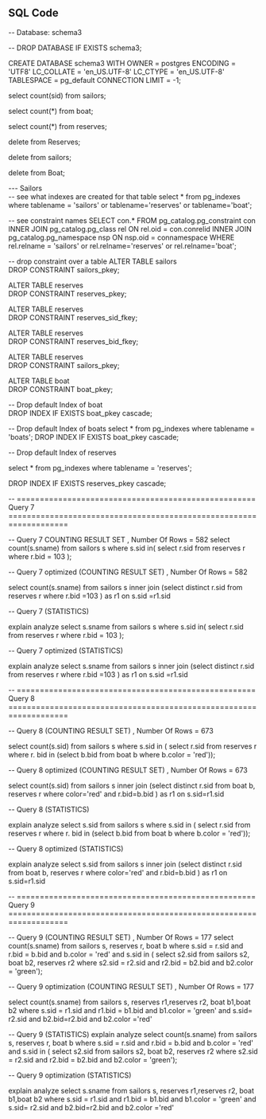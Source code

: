 ## SQL Code 

-- Database: schema3

-- DROP DATABASE IF EXISTS schema3;

CREATE DATABASE schema3
    WITH
    OWNER = postgres
    ENCODING = 'UTF8'
    LC_COLLATE = 'en_US.UTF-8'
    LC_CTYPE = 'en_US.UTF-8'
    TABLESPACE = pg_default
    CONNECTION LIMIT = -1;
	
	
select count(sid)
from sailors;

select count(*)
from boat;

select count(*)
from reserves;


delete from Reserves;

delete from sailors;

delete from Boat;


--- Sailors  
-- see what indexes are created for that table
select *
from pg_indexes
where tablename = 'sailors' or tablename='reserves' or tablename='boat';

-- see constraint names
SELECT con.*
       FROM pg_catalog.pg_constraint con
            INNER JOIN pg_catalog.pg_class rel
                       ON rel.oid = con.conrelid
            INNER JOIN pg_catalog.pg_namespace nsp
                       ON nsp.oid = connamespace
       WHERE  rel.relname = 'sailors'  or rel.relname='reserves' or rel.relname='boat';

-- drop constraint over a table
ALTER TABLE sailors   
DROP CONSTRAINT sailors_pkey;

ALTER TABLE reserves   
DROP CONSTRAINT reserves_pkey;

ALTER TABLE reserves   
DROP CONSTRAINT reserves_sid_fkey;

ALTER TABLE reserves   
DROP CONSTRAINT reserves_bid_fkey;

ALTER TABLE reserves   
DROP CONSTRAINT sailors_pkey;

ALTER TABLE boat   
DROP CONSTRAINT boat_pkey;

-- Drop default Index of boat    
DROP INDEX   IF EXISTS  boat_pkey cascade; 


-- Drop default Index of boats
select *
from pg_indexes
where tablename = 'boats';
DROP INDEX   IF EXISTS  boat_pkey cascade; 

-- Drop default Index of reserves

select *
from pg_indexes
where tablename = 'reserves';


DROP INDEX   IF EXISTS  reserves_pkey cascade; 





-- ==================================================== Query 7 ===================================================================

--  Query 7 COUNTING RESULT SET , Number Of Rows = 582
select count(s.sname)
from sailors s
where
s.sid in( select r.sid
from reserves r
where r.bid = 103 );



-- Query 7 optimized  (COUNTING RESULT SET) , Number Of Rows = 582

select count(s.sname)
from sailors s inner join (select distinct r.sid from reserves r where r.bid =103 ) as r1 on s.sid =r1.sid




--  Query 7 (STATISTICS)

explain analyze select s.sname
from sailors s
where
s.sid in( select r.sid
from reserves r
where r.bid = 103 );


-- Query 7 optimized  (STATISTICS)

explain analyze select s.sname
from sailors s inner join (select distinct r.sid from reserves r where r.bid =103 ) as r1 on s.sid =r1.sid



-- ==================================================== Query 8 ===================================================================


--  Query 8 (COUNTING RESULT SET) , Number Of Rows = 673

select count(s.sid)
from sailors s
where s.sid in ( select r.sid
from reserves r
where r. bid in (select b.bid
from boat b
where b.color = 'red'));

-- Query 8 optimized (COUNTING RESULT SET) , Number Of Rows = 673

select count(s.sid)
from sailors s inner join (select distinct r.sid from boat b, reserves r  where color='red' and r.bid=b.bid   ) as r1 on s.sid=r1.sid





--  Query 8 (STATISTICS)

explain analyze select s.sid
from sailors s
where s.sid in ( select r.sid
from reserves r
where r. bid in (select b.bid
from boat b
where b.color = 'red'));

-- Query 8 optimized (STATISTICS)

explain analyze select s.sid
from sailors s inner join (select distinct r.sid from boat b, reserves r  where color='red' and r.bid=b.bid   ) as r1 on s.sid=r1.sid




-- ==================================================== Query 9 ===================================================================


--  Query 9 (COUNTING RESULT SET) , Number Of Rows = 177
select  count(s.sname)
from sailors s, reserves r, boat b
where
s.sid = r.sid
and
r.bid = b.bid
and
b.color = 'red'
and
s.sid in ( select s2.sid
from sailors s2, boat b2, reserves r2
where s2.sid = r2.sid
and
r2.bid = b2.bid
and
b2.color = 'green');

-- Query 9 optimization (COUNTING RESULT SET)  , Number Of Rows = 177

select count(s.sname)
from sailors s, reserves r1,reserves r2, boat b1,boat b2
where
s.sid = r1.sid
and
r1.bid = b1.bid
and
b1.color = 'green'
and
s.sid= r2.sid
and
b2.bid=r2.bid
and 
b2.color ='red'




--  Query 9  (STATISTICS)
explain analyze select  count(s.sname)
from sailors s, reserves r, boat b
where
s.sid = r.sid
and
r.bid = b.bid
and
b.color = 'red'
and
s.sid in ( select s2.sid
from sailors s2, boat b2, reserves r2
where s2.sid = r2.sid
and
r2.bid = b2.bid
and
b2.color = 'green');

-- Query 9 optimization (STATISTICS)

explain analyze select s.sname
from sailors s, reserves r1,reserves r2, boat b1,boat b2
where
s.sid = r1.sid
and
r1.bid = b1.bid
and
b1.color = 'green'
and
s.sid= r2.sid
and
b2.bid=r2.bid
and 
b2.color ='red'
